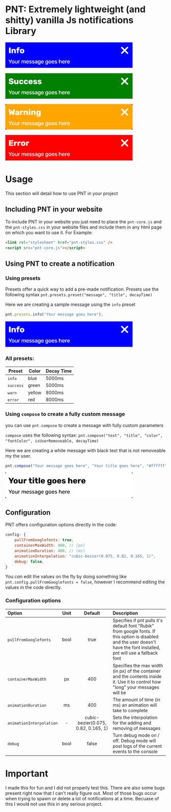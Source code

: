 # PNT: Extremely lightweight (and shitty) vanilla Js notifications Library

![Info](https://raw.githubusercontent.com/PotatoMaaan/pnt/master/sample-images/Info.png)

![Success](https://raw.githubusercontent.com/PotatoMaaan/pnt/master/sample-images/Success.png)

![Warning](https://raw.githubusercontent.com/PotatoMaaan/pnt/master/sample-images/Warning.png)

![Error](https://raw.githubusercontent.com/PotatoMaaan/pnt/master/sample-images/Error.png)

# Usage
This section will detail how to use PNT in your project

## Including PNT in your website
To include PNT in your website you just need to place the `pnt-core.js` and the `pnt-styles.css` in your website files and include them in any html page on which you want to use it. For Example:
```html
<link rel="stylesheet" href="pnt-styles.css" />
<script src="pnt-core.js"></script>
```

## Using PNT to create a notification
### Using presets
Presets offer a quick way to add a pre-made notification. Presets use the following syntax
`pnt.presets.preset("message", "title", decayTime)`

Here we are creating a sample message using the `info` preset
```js
pnt.presets.info("Your message goes here");
```
![Sample Notification](https://raw.githubusercontent.com/PotatoMaaan/pnt/master/sample-images/Info.png)
### All presets:
| Preset | Color | Decay Time |
| --- | --- | --- |
| `info` | blue | 5000ms |
| `success` | green | 5000ms |
| `warn` | yellow | 8000ms | 
| `error` | red | 8000ms |

### Using `compose` to create a fully custom message
you can use `pnt.compose` to create a message with fully custom parameters

`compose` uses the following syntax: `pnt.compose("text", "title", "color", "fontColor", isUserRemoveable, decayTime)`

Here we are creating a white message with black text that is not removeable my the user.
```js
pnt.compose("Your message goes here", "Your title goes here", "#ffffff", "#000000", false, 5000);
```
![Sample Notification](https://raw.githubusercontent.com/PotatoMaaan/pnt/master/sample-images/Custom.png)

## Configuration
PNT offers configuration options directly in the code: 
```js
config: {
	pullFromGooglefonts: true,
	containerMaxWidth: 400, // (px)
	animationDuration: 400, // (ms)
	animationInterpolation: "cubic-bezier(0.075, 0.82, 0.165, 1)",
	debug: false,
}
```

You *can* edit the values on the fly by doing something like `pnt.config.pullFromGooglefonts = false`, however I recommend editing the values in the code directly.

### Configuration options

| Option | Unit | Default | Description |
| :--- | :---: | :---: | :--- |
| `pullFromGooglefonts` | bool | true | Specifies if pnt pulls it's default font "Rubik" from google fonts. If this option is disabled and the user doesn't have the font installed, pnt will use a fallback font |
| `containerMaxWidth` | px | 400 | Specifies the max width (in px) of the container and the contents inside it. Use it to control how "long" your messages will be |
| `animationDuration` | ms | 400 | The amount of time (in ms) an animation will take to complete | 
| `animationInterpolation` | - | cubic-bezier(0.075, 0.82, 0.165, 1) | Sets the interpolation for the adding and removing of messages |
| `debug` | bool | false | Turn debug mode on / off. Debug mode will post logs of the current events to the console |

# Important
I made this for fun and I did not properly test this. There are also some bugs present right now that I can't really figure out. Most of those bugs occur when trying to spawn or delete a lot of notifications at a time. 
Becuase of this I would not use this in any serious project. 

